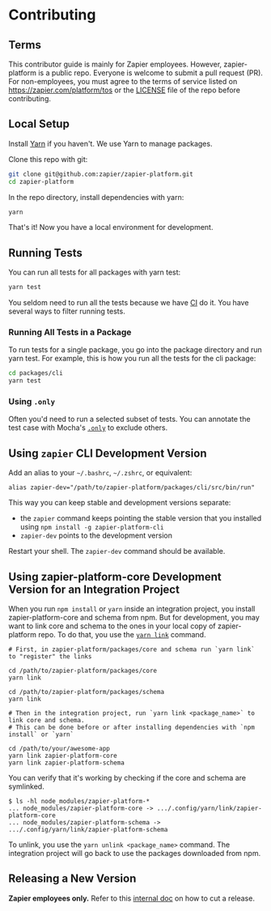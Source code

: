 # Contributing

## Terms

This contributor guide is mainly for Zapier employees. However, zapier-platform is a
public repo. Everyone is welcome to submit a pull request (PR). For non-employees, you
must agree to the terms of service listed on https://zapier.com/platform/tos or the
[LICENSE][license] file of the repo before contributing.

## Local Setup

Install [Yarn][yarn] if you haven't. We use Yarn to manage packages.

Clone this repo with git:

```bash
git clone git@github.com:zapier/zapier-platform.git
cd zapier-platform
```

In the repo directory, install dependencies with yarn:

```bash
yarn
```

That's it! Now you have a local environment for development.

## Running Tests

You can run all tests for all packages with yarn test:

```bash
yarn test
```

You seldom need to run all the tests because we have [CI][ci] do it. You have several ways to
filter running tests.

### Running All Tests in a Package

To run tests for a single package, you go into the package directory and run yarn test.
For example, this is how you run all the tests for the cli package:

```bash
cd packages/cli
yarn test
```

### Using `.only`

Often you'd need to run a selected subset of tests. You can annotate the test case with
Mocha's [`.only`][mocha-only] to exclude others.

## Using `zapier` CLI Development Version

Add an alias to your `~/.bashrc`, `~/.zshrc`, or equivalent:

```
alias zapier-dev="/path/to/zapier-platform/packages/cli/src/bin/run"
```

This way you can keep stable and development versions separate:

- the `zapier` command keeps pointing the stable version that you installed using `npm install -g zapier-platform-cli`
- `zapier-dev` points to the development version

Restart your shell. The `zapier-dev` command should be available.

## Using zapier-platform-core Development Version for an Integration Project

When you run `npm install` or `yarn` inside an integration project, you install
zapier-platform-core and schema from npm. But for development, you may want to link core
and schema to the ones in your local copy of zapier-platform repo. To do that, you use the
[`yarn link`][yarn-link] command.

```
# First, in zapier-platform/packages/core and schema run `yarn link` to "register" the links

cd /path/to/zapier-platform/packages/core
yarn link

cd /path/to/zapier-platform/packages/schema
yarn link

# Then in the integration project, run `yarn link <package_name>` to link core and schema.
# This can be done before or after installing dependencies with `npm install` or `yarn`

cd /path/to/your/awesome-app
yarn link zapier-platform-core
yarn link zapier-platform-schema
```

You can verify that it's working by checking if the core and schema are symlinked.

```
$ ls -hl node_modules/zapier-platform-*
... node_modules/zapier-platform-core -> .../.config/yarn/link/zapier-platform-core
... node_modules/zapier-platform-schema -> .../.config/yarn/link/zapier-platform-schema
```

To unlink, you use the `yarn unlink <package_name>` command. The integration project will
go back to use the packages downloaded from npm.

## Releasing a New Version

**Zapier employees only.** Refer to this [internal doc][releasing] on how to cut a release.


[license]: https://github.com/zapier/zapier-platform/blob/master/LICENSE
[yarn]: https://yarnpkg.com
[ci]: https://github.com/zapier/zapier-platform/actions/workflows/ci.yaml
[releasing]: https://coda.io/d/_di0MgBhlCWf/Releasing-a-New-zapier-platform-Version_su5eD
[mocha-only]: https://mochajs.org/#exclusive-tests
[yarn-link]: https://classic.yarnpkg.com/en/docs/cli/link
